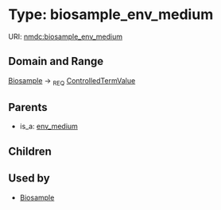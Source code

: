 
# Type: biosample_env_medium




URI: [nmdc:biosample_env_medium](https://microbiomedata/meta/biosample_env_medium)


## Domain and Range

[Biosample](Biosample.md) ->  <sub>REQ</sub> [ControlledTermValue](ControlledTermValue.md)

## Parents

 *  is_a: [env_medium](env_medium.md)

## Children


## Used by

 * [Biosample](Biosample.md)
